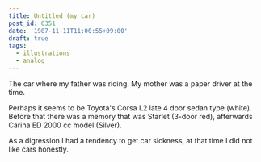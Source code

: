 ```yaml
---
title: Untitled (my car)
post_id: 6351
date: '1987-11-11T11:00:55+09:00'
draft: true
tags:
  - illustrations
  - analog
---
```


The car where my father was riding. My mother was a paper driver at the time.

Perhaps it seems to be Toyota's Corsa L2 late 4 door sedan type (white). Before that there was a memory that was Starlet (3-door red), afterwards Carina ED 2000 cc model (Silver).

As a digression I had a tendency to get car sickness, at that time I did not like cars honestly.
